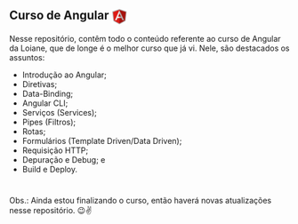 ## Curso de Angular  <img align="center" alt="Alan-Angular" height="28" width="28" src="https://github.com/devicons/devicon/blob/master/icons/angularjs/angularjs-original.svg">
          
Nesse repositório, contêm todo o conteúdo referente ao curso de Angular da Loiane, que de longe é o melhor curso que já vi. Nele, são destacados os assuntos:

- Introdução ao Angular;
- Diretivas;
- Data-Binding;
- Angular CLI;
- Serviços (Services);
- Pipes (Filtros);
- Rotas;
- Formulários (Template Driven/Data Driven);
- Requisição HTTP;
- Depuração e Debug; e
- Build e Deploy.

#

Obs.: Ainda estou finalizando o curso, então haverá novas atualizações nesse repositório. :wink::v:
